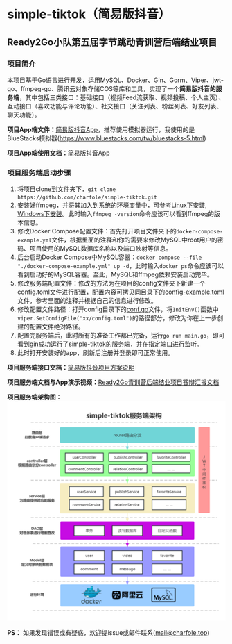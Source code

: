 # simple-tiktok（简易版抖音）

## Ready2Go小队第五届字节跳动青训营后端结业项目

### 项目简介

本项目基于Go语言进行开发，运用MySQL、Docker、Gin、Gorm、Viper、jwt-go、ffmpeg-go、腾讯云对象存储COS等库和工具，实现了一个**简易版抖音的服务端**，其中包括三类接口：基础接口（视频Feed流获取、视频投稿、个人主页）、互动接口（喜欢功能与评论功能）、社交接口（关注列表、粉丝列表、好友列表、聊天功能）。

**项目App端文件：**[简易版抖音App](./app/app-release-latest.apk)，推荐使用模拟器运行，我使用的是BlueStacks模拟器(https://www.bluestacks.com/tw/bluestacks-5.html)

**项目App端使用文档：**[简易版抖音App](./app/极简抖音App使用说明-青训营版.pdf)

### 项目服务端启动步骤
1. 将项目clone到文件夹下，`git clone https://github.com/charfole/simple-tiktok.git`
2. 安装好ffmpeg，并将其加入到系统的环境变量中，可参考[Linux下安装](https://cloud.tencent.com/developer/article/1711770), [Windows下安装](https://zhuanlan.zhihu.com/p/118362010)。此时输入`ffmpeg -version`命令应该可以看到ffmpeg的版本信息。
3. 修改Docker Compose配置文件：首先打开项目文件夹下的`docker-compose-example.yml`文件，根据里面的注释和你的需要来修改MySQL中root用户的密码、项目使用的MySQL数据库名称以及端口映射等信息。
4. 后台启动Docker Compose中MySQL容器：`docker compose --file "./docker-compose-example.yml" up -d`，此时输入`docker ps`命令应该可以看到启动好的MySQL容器。至此，MySQL和ffmpeg依赖安装启动完毕。
5. 修改服务端配置文件：修改的方法为在项目的config文件夹下新建一个config.toml文件进行配置，配置内容可拷贝同目录下的[config-example.toml](./config/config-example.toml)文件，参考里面的注释并根据自己的信息进行修改。
6. 修改配置文件路径：打开config目录下的[conf.go](./config/conf.go)文件，将`InitEnv()`函数中`viper.SetConfigFile("xx/config.toml")`的路径部分，修改为你在上一步创建的配置文件绝对路径。
7. 配置完服务端后，此时所有的准备工作都已完备，运行`go run main.go`，即可看到gin成功运行了simple-tiktok的服务端，并在指定端口进行监听。
8. 此时打开安装好的app，刷新后注册并登录即可正常使用。

**项目服务端接口文档：**[简易版抖音项目方案说明](https://apifox.com/apidoc/shared-09d88f32-0b6c-4157-9d07-a36d32d7a75c/api-50707523)

**项目服务端文档与App演示视频：**[Ready2Go青训营后端结业项目答辩汇报文档](https://p4mo20kb4g.feishu.cn/docx/BSQMdM032ozFGOxHe4nc8V30nOc)

**项目服务端架构图：**
![simple-tiktok架构图](./resources/1280X1280.PNG)

**PS：** 如果发现错误或有疑惑，欢迎提issue或邮件联系(mail@charfole.top)